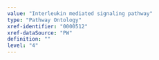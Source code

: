 ```yaml
---
value: "Interleukin mediated signaling pathway"
type: "Pathway Ontology"
xref-identifier: "0000512"
xref-dataSource: "PW"
definition: ""
level: "4"
---
```

